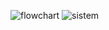 ![flowchart](https://github.com/user-attachments/assets/a08ea78d-557b-41e9-bbcb-cccbe9ad1983)
![sistem](https://github.com/user-attachments/assets/3ee42882-5b54-4f4e-88b1-6b7335a183c7)
